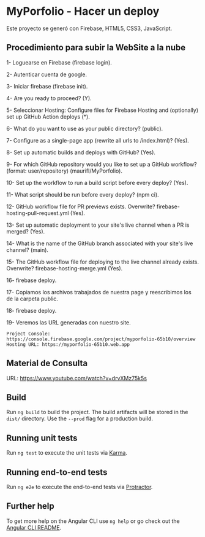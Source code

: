# MyPorfolio - Hacer un deploy

Este proyecto se generó con Firebase, HTML5, CSS3, JavaScript.

## Procedimiento para subir la WebSite a la nube

1- Loguearse en Firebase (firebase login).

2- Autenticar cuenta de google.

3- Iniciar firebase (firebase init).

4- Are you ready to proceed? (Y).

5- Seleccionar Hosting: Configure files for Firebase Hosting and (optionally) set up GitHub Action deploys (*).

6- What do you want to use as your public directory? (public).

7- Configure as a single-page app (rewrite all urls to /index.html)? (Yes).

8- Set up automatic builds and deploys with GitHub? (Yes).

9- For which GitHub repository would you like to set up a GitHub workflow? (format: user/repository) (maurifl/MyPorfolio).

10- Set up the workflow to run a build script before every deploy? (Yes).

11- What script should be run before every deploy? (npm ci).

12- GitHub workflow file for PR previews exists. Overwrite? firebase-hosting-pull-request.yml (Yes).

13- Set up automatic deployment to your site's live channel when a PR is merged? (Yes).

14- What is the name of the GitHub branch associated with your site's live channel? (main).

15- The GitHub workflow file for deploying to the live channel already exists. Overwrite? firebase-hosting-merge.yml (Yes).

16- firebase deploy.

17- Copiamos los archivos trabajados de nuestra page y reescribimos los de la carpeta public.

18- firebase deploy.

19- Veremos las URL generadas con nuestro site.
    
    Project Console: https://console.firebase.google.com/project/myporfolio-65b10/overview
    Hosting URL: https://myporfolio-65b10.web.app

## Material de Consulta

URL: https://www.youtube.com/watch?v=drvXMz75k5s

## Build

Run `ng build` to build the project. The build artifacts will be stored in the `dist/` directory. Use the `--prod` flag for a production build.

## Running unit tests

Run `ng test` to execute the unit tests via [Karma](https://karma-runner.github.io).

## Running end-to-end tests

Run `ng e2e` to execute the end-to-end tests via [Protractor](http://www.protractortest.org/).

## Further help

To get more help on the Angular CLI use `ng help` or go check out the [Angular CLI README](https://github.com/angular/angular-cli/blob/master/README.md).

